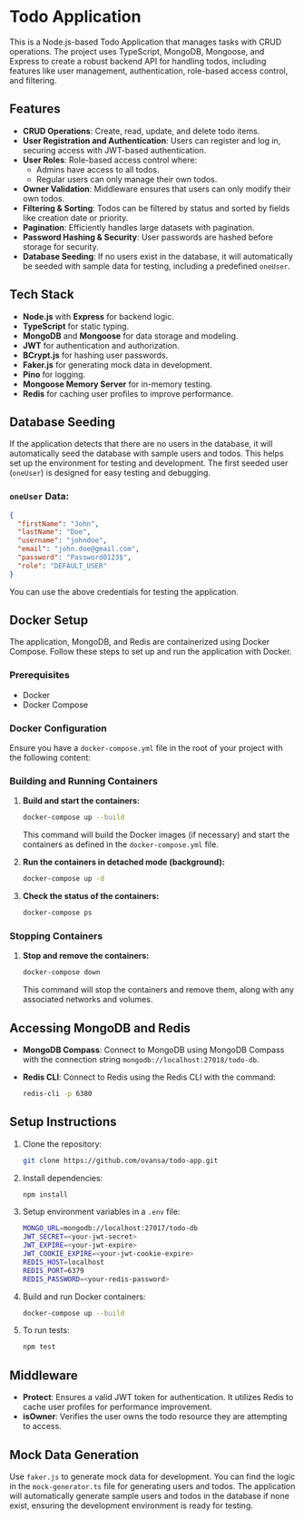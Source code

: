# Todo Application

This is a Node.js-based Todo Application that manages tasks with CRUD operations. The project uses TypeScript, MongoDB, Mongoose, and Express to create a robust backend API for handling todos, including features like user management, authentication, role-based access control, and filtering.

## Features

- **CRUD Operations**: Create, read, update, and delete todo items.
- **User Registration and Authentication**: Users can register and log in, securing access with JWT-based authentication.
- **User Roles**: Role-based access control where:
  - Admins have access to all todos.
  - Regular users can only manage their own todos.
- **Owner Validation**: Middleware ensures that users can only modify their own todos.
- **Filtering & Sorting**: Todos can be filtered by status and sorted by fields like creation date or priority.
- **Pagination**: Efficiently handles large datasets with pagination.
- **Password Hashing & Security**: User passwords are hashed before storage for security.
- **Database Seeding**: If no users exist in the database, it will automatically be seeded with sample data for testing, including a predefined `oneUser`.

## Tech Stack

- **Node.js** with **Express** for backend logic.
- **TypeScript** for static typing.
- **MongoDB** and **Mongoose** for data storage and modeling.
- **JWT** for authentication and authorization.
- **BCrypt.js** for hashing user passwords.
- **Faker.js** for generating mock data in development.
- **Pino** for logging.
- **Mongoose Memory Server** for in-memory testing.
- **Redis** for caching user profiles to improve performance.

## Database Seeding

If the application detects that there are no users in the database, it will automatically seed the database with sample users and todos. This helps set up the environment for testing and development. The first seeded user (`oneUser`) is designed for easy testing and debugging.

### `oneUser` Data:

```json
{
  "firstName": "John",
  "lastName": "Doe",
  "username": "johndoe",
  "email": "john.doe@gmail.com",
  "password": "Password0123$",
  "role": "DEFAULT_USER"
}
```

You can use the above credentials for testing the application.

## Docker Setup

The application, MongoDB, and Redis are containerized using Docker Compose. Follow these steps to set up and run the application with Docker.

### Prerequisites

- Docker
- Docker Compose

### Docker Configuration

Ensure you have a `docker-compose.yml` file in the root of your project with the following content:

### Building and Running Containers

1. **Build and start the containers:**

   ```bash
   docker-compose up --build
   ```

   This command will build the Docker images (if necessary) and start the containers as defined in the `docker-compose.yml` file.

2. **Run the containers in detached mode (background):**

   ```bash
   docker-compose up -d
   ```

3. **Check the status of the containers:**

   ```bash
   docker-compose ps
   ```

### Stopping Containers

1. **Stop and remove the containers:**

   ```bash
   docker-compose down
   ```

   This command will stop the containers and remove them, along with any associated networks and volumes.

## Accessing MongoDB and Redis

- **MongoDB Compass**: Connect to MongoDB using MongoDB Compass with the connection string `mongodb://localhost:27018/todo-db`.

- **Redis CLI**: Connect to Redis using the Redis CLI with the command:

  ```bash
  redis-cli -p 6380
  ```

## Setup Instructions

1. Clone the repository:
   ```bash
   git clone https://github.com/ovansa/todo-app.git
   ```
2. Install dependencies:
   ```bash
   npm install
   ```
3. Setup environment variables in a `.env` file:
   ```bash
   MONGO_URL=mongodb://localhost:27017/todo-db
   JWT_SECRET=<your-jwt-secret>
   JWT_EXPIRE=<your-jwt-expire>
   JWT_COOKIE_EXPIRE=<your-jwt-cookie-expire>
   REDIS_HOST=localhost
   REDIS_PORT=6379
   REDIS_PASSWORD=<your-redis-password>
   ```
4. Build and run Docker containers:
   ```bash
   docker-compose up --build
   ```
5. To run tests:
   ```bash
   npm test
   ```

## Middleware

- **Protect**: Ensures a valid JWT token for authentication. It utilizes Redis to cache user profiles for performance improvement.
- **isOwner**: Verifies the user owns the todo resource they are attempting to access.

## Mock Data Generation

Use `faker.js` to generate mock data for development. You can find the logic in the `mock-generator.ts` file for generating users and todos. The application will automatically generate sample users and todos in the database if none exist, ensuring the development environment is ready for testing.

